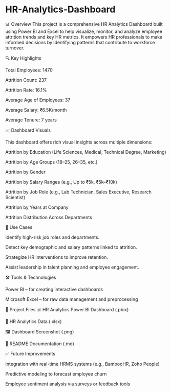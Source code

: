 # HR-Analytics-Dashboard
📊 Overview
This project is a comprehensive HR Analytics Dashboard built using Power BI and Excel to help visualize, monitor, and analyze employee attrition trends and key HR metrics. It empowers HR professionals to make informed decisions by identifying patterns that contribute to workforce turnover.

🔍 Key Highlights

Total Employees: 1470

Attrition Count: 237

Attrition Rate: 16.1%

Average Age of Employees: 37

Average Salary: ₹6.5K/month

Average Tenure: 7 years

📈 Dashboard Visuals

This dashboard offers rich visual insights across multiple dimensions:

Attrition by Education (Life Sciences, Medical, Technical Degree, Marketing)

Attrition by Age Groups (18–25, 26–35, etc.)

Attrition by Gender

Attrition by Salary Ranges (e.g., Up to ₹5k, ₹5k–₹10k)

Attrition by Job Role (e.g., Lab Technician, Sales Executive, Research Scientist)

Attrition by Years at Company

Attrition Distribution Across Departments

🎯 Use Cases

Identify high-risk job roles and departments.

Detect key demographic and salary patterns linked to attrition.

Strategize HR interventions to improve retention.

Assist leadership in talent planning and employee engagement.

🛠️ Tools & Technologies

Power BI – for creating interactive dashboards

Microsoft Excel – for raw data management and preprocessing

📁 Project Files
📊  HR Analytics Power BI Dashboard (.pbix)

📄 HR Analytics Data (.xlsx)

🖼️ Dashboard Screenshot (.png)

📃 README Documentation (.md)

✅ Future Improvements

Integration with real-time HRMS systems (e.g., BambooHR, Zoho People)

Predictive modeling to forecast employee churn

Employee sentiment analysis via surveys or feedback tools



